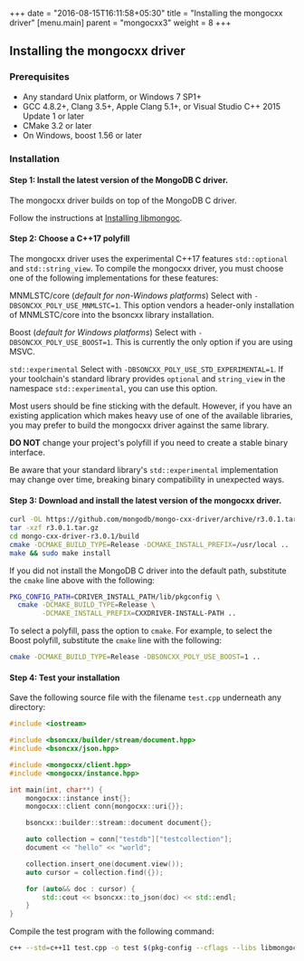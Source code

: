 +++
date = "2016-08-15T16:11:58+05:30"
title = "Installing the mongocxx driver"
[menu.main]
  parent = "mongocxx3"
  weight = 8
+++

## Installing the mongocxx driver

### Prerequisites

- Any standard Unix platform, or Windows 7 SP1+
- GCC 4.8.2+, Clang 3.5+, Apple Clang 5.1+, or Visual Studio C++ 2015
  Update 1 or later
- CMake 3.2 or later
- On Windows, boost 1.56 or later

### Installation

#### Step 1: Install the latest version of the MongoDB C driver.

The mongocxx driver builds on top of the MongoDB C driver.

Follow the instructions at
[Installing libmongoc](http://mongoc.org/libmongoc/current/installing.html).

#### Step 2: Choose a C++17 polyfill

The mongocxx driver uses the experimental C++17 features
`std::optional` and `std::string_view`. To compile
the mongocxx driver, you must choose one of the following
implementations for these features:

   MNMLSTC/core (*default for non-Windows platforms*)
     Select with `-DBSONCXX_POLY_USE_MNMLSTC=1`. This option vendors a
     header-only installation of MNMLSTC/core into the bsoncxx library
     installation.

   Boost (*default for Windows platforms*)
     Select with `-DBSONCXX_POLY_USE_BOOST=1`. This is currently the
     only option if you are using MSVC.

   `std::experimental`
     Select with `-DBSONCXX_POLY_USE_STD_EXPERIMENTAL=1`. If your
     toolchain's standard library provides `optional` and
     `string_view` in the namespace `std::experimental`, you can use
     this option.

Most users should be fine sticking with the default. However, if you
have an existing application which makes heavy use of one of the
available libraries, you may prefer to build the mongocxx driver
against the same library.

**DO NOT** change your project's polyfill if you need to create a
stable binary interface.

Be aware that your standard library's `std::experimental` implementation
may change over time, breaking binary compatibility in unexpected ways.

#### Step 3: Download and install the latest version of the mongocxx driver.

```sh
curl -OL https://github.com/mongodb/mongo-cxx-driver/archive/r3.0.1.tar.gz
tar -xzf r3.0.1.tar.gz
cd mongo-cxx-driver-r3.0.1/build
cmake -DCMAKE_BUILD_TYPE=Release -DCMAKE_INSTALL_PREFIX=/usr/local ..
make && sudo make install
```

If you did not install the MongoDB C driver into the default path,
substitute the `cmake` line above with the following:

```sh
PKG_CONFIG_PATH=CDRIVER_INSTALL_PATH/lib/pkgconfig \
  cmake -DCMAKE_BUILD_TYPE=Release \
        -DCMAKE_INSTALL_PREFIX=CXXDRIVER-INSTALL-PATH ..
```

To select a polyfill, pass the option to `cmake`. For example,
to select the Boost polyfill, substitute the `cmake` line with
the following:

```sh
cmake -DCMAKE_BUILD_TYPE=Release -DBSONCXX_POLY_USE_BOOST=1 ..
```

#### Step 4: Test your installation

Save the following source file with the filename `test.cpp`
underneath any directory:

```c++
#include <iostream>

#include <bsoncxx/builder/stream/document.hpp>
#include <bsoncxx/json.hpp>

#include <mongocxx/client.hpp>
#include <mongocxx/instance.hpp>

int main(int, char**) {
    mongocxx::instance inst{};
    mongocxx::client conn{mongocxx::uri{}};

    bsoncxx::builder::stream::document document{};

    auto collection = conn["testdb"]["testcollection"];
    document << "hello" << "world";

    collection.insert_one(document.view());
    auto cursor = collection.find({});

    for (auto&& doc : cursor) {
        std::cout << bsoncxx::to_json(doc) << std::endl;
    }
}
```

Compile the test program with the following command:

```sh
c++ --std=c++11 test.cpp -o test $(pkg-config --cflags --libs libmongocxx)
```
